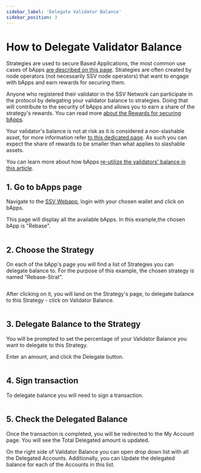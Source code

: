 ```yaml
---
sidebar_label: 'Delegate Validator Balance'
sidebar_position: 3
---
```


# How to Delegate Validator Balance

Strategies are used to secure Based Applications, the most common use cases of bApps [are described on this page](../learn/based-applications/use-cases.md). Strategies are often created by node operators (not necessarily SSV node operators) that want to engage with bApps and earn rewards for securing them. 

Anyone who registered their validator in the SSV Network can participate in the protocol by delegating your validator balance to strategies. Doing that will contribute to the security of bApps and allows you to earn a share of the strategy's rewards. You can read more [about the Rewards for securing bApps](../learn/ssv2.0-a-based-applications-protocol/ultra-sound-ssv/rewards.md).

Your validator's balance is not at risk as it is considered a non-slashable asset, for more information refer [to this dedicated page](../learn/based-applications/slashable-vs-non-slashable-assets-and-how-bapps-use-them.md). As such you can expect the share of rewards to be smaller than what applies to slashable assets.

You can learn more about how bApps [re-utilize the validators' balance in this article](../learn/based-applications/re-utilization-of-l1-validators-a-new-asset-class.md).

## 1. Go to bApps page

Navigate to the [SSV Webapp](https://app.stage.ssv.network/account/my-delegations), login with your chosen wallet and click on bApps.

This page will display all the available bApps. In this example,the chosen bApp is "Rebase".

<div style={{ textAlign: 'center' }}>
  <img src="/img/delegate-balance-1.png" alt="" />
</div>

## 2. Choose the Strategy

On each of the bApp's page you will find a list of Strategies you can delegate balance to. For the purpose of this example, the chosen strategy is named "Rebase-Strat".

<div style={{ textAlign: 'center' }}>
  <img src="/img/delegate-balance-2.png" alt="" />
</div>

After clicking on it, you will land on the Strategy's page, to delegate balance to this Strategy - click on Validator Balance.

<div style={{ textAlign: 'center' }}>
  <img src="/img/delegate-balance-6.png" alt="" />
</div>

## 3. Delegate Balance to the Strategy

You will be prompted to set the percentage of your Validator Balance you want to delegate to this Strategy. 

Enter an amount, and click the Delegate button.

<div style={{ textAlign: 'center', width: '60%', margin: '0 auto' }}>
  <img src="/img/delegate-balance-3.png" alt="" />
</div>

## 4. Sign transaction

To delegate balance you will need to sign a transaction.

<div style={{ textAlign: 'center', width: '40%', margin: '0 auto' }}>
  <img src="/img/delegate-balance-4.png" alt="" />
</div>

## 5. Check the Delegated Balance

Once the transaction is completed, you will be redirected to the My Account page. You will see the Total Delegated amount is updated. 

On the right side of Validator Balance you can open drop down list with all the Delegated Accounts. Additionally, you can Update the delegated balance for each of the Accounts in this list.

<div style={{ textAlign: 'center', width: '100%', margin: '0 auto' }}>
  <img src="/img/delegate-balance-5.png" alt="" />
</div>
